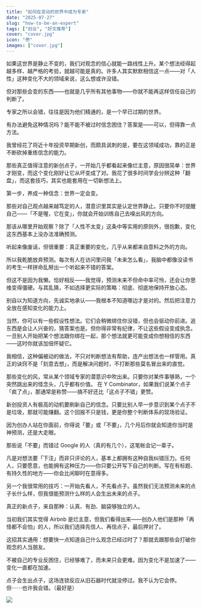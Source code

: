 ```yaml
---
title: "如何在变动的世界中成为专家"
date: "2025-07-27"
slug: "how-to-be-an-expert"
tags: ["创业", "好文推荐"]
cover: "cover.jpg"
icon: "😎"
images: ["cover.jpg"]
---
```

如果这世界是静止不变的，我们对观念的信心就能一路线性上升。某个想法经得起越多样、越严格的考验，就越可能是真的。许多人其实默默相信这一点——对「人性」这种变化不大的领域来说，这么想或许没错。



但对那些会变的东西——也就是几乎所有其他事物——你就不能再这样信任自己的判断了。



专家之所以会错，往往是因为他们精通的，是一个早已过期的世界。



有办法避免这种情况吗？能不能不被过时信念困住？答案是——可以，但得靠一点方法。



我曾经花了将近十年投资早期新创，而颇具讽刺的是，要在这领域成功，靠的正是不断砍掉重练信念的能力。



那些真正值得注意的新创点子，一开始几乎都看起来像烂主意，原因很简单：世界才刚变，而这个变化刚好让它从坏变成了对。我花了很多时间学会分辨这种「翻盘」，而这套技巧，其实也能套用在一切新想法上。



第一步，养成一种信念：世界一定会变。



那些对自己观点越来越笃定的人，潜意识里其实是认定世界静止。只要你不时提醒自己——「不是喔，它在变」，你就会开始训练自己去嗅出风的方向。



那该从哪里开始观察？除了「人性不太变」这条中等实用的原则外，很抱歉，变化这东西基本上没办法准确预测。



听起来像废话，但很重要：真正重要的变化，几乎从来都来自意料之外的方向。



所以我乾脆放弃预测。每次有人在访问里问我「未来怎么看」，我脑中都像没读书的考生一样拼命乱掰出一个听起来不错的答案。



但这不是因为我懒。恰好相反——我觉得，预测未来不但命中率可怜，还会让你思维变得僵硬。与其乱猜，不如选择更实际的策略：彻底、彻底地保持开放心态。



别自以为知道方向，先诚实地承认——我根本不知道哪边才是对的。然后把注意力全放在感知变化的能力上。



当然，你可以有一些假设性想法。它们会稍微绑住你没错，但也会驱动你前进。追东西是会让人兴奋的，猜答案也是。但你得非常有纪律，不让这些假设变成执念。
一旦别人开始把某个想法跟你绑在一起，那个想法就更可能变成你想相信的东西——这时你就该加倍怀疑它。



我相信，这种偏被动的做法，不只对判断想法有帮助，连产出想法也一样管用。真正的诀窍不是「刻意去想」，而是解决问题时，不打断那些莫名冒出来的直觉。



那些变化的风，常从某个领域专家的潜意识中吹出来。只要你对某件事够熟，一个突然跳出来的怪念头，几乎都有价值。
在 Y Combinator，如果我们说某个点子「疯了点」，那通常是称赞——搞不好还比「这点子不错」更赞。



新创投资人有极高的动机要刷新自己的信念。只要比别人早一步意识到某个点子不是垃圾，那就可能赚翻。这个回报不只是钱，更是你整个判断体系的现场验证。



因为创办人站在你面前，你得说「要」或「不要」，几个月后你就会知道你当时是神预测，还是大走眼。



那些说「不要」而错过 Google 的人（真的有几个），这笔帐会记一辈子。



凡是对想法要「下注」而非只评论的人，基本上都拥有这种自我纠错压力。任何人，只要愿意，也能拥有这种压力——你只要公开写下自己的判断。写在有标题、有持久性的地方——你会比闲聊时在意得多。



另一个我很常用的技巧：一开始先看人，不先看点子。虽然我们无法预测未来的点子长什么样，但我很能预测什么样的人会生出未来的点子。



真正的新点子，来自那种：认真、有劲、脑袋够独立的人。



当初我们其实觉得 Airbnb 是烂主意，但我们看得出来——创办人他们是那种「再怪都不会怕」的人，所以我们选择先信人、再信点子，最后押对了。



这招其实通用：想要快一点知道自己什么观念已经过时了？那就去跟那些会打破你观念的人当朋友。



不被自己的专业反困住，已经够难了，而未来只会更难。因为变化不是加速了——变化一直都在加速。



点子会生出点子，这场连锁反应从旧石器时代就没停过。我不认为它会停。
但⋯⋯也许我会错。（最好是）




![](https://prod-files-secure.s3.us-west-2.amazonaws.com/112d0858-5090-4d34-a606-b75eb8d65fd2/46476355-9cf3-4e99-9b7a-3531bc426380/1000202064.png?X-Amz-Algorithm=AWS4-HMAC-SHA256&X-Amz-Content-Sha256=UNSIGNED-PAYLOAD&X-Amz-Credential=ASIAZI2LB466UC25MFTJ%2F20250930%2Fus-west-2%2Fs3%2Faws4_request&X-Amz-Date=20250930T204511Z&X-Amz-Expires=3600&X-Amz-Security-Token=IQoJb3JpZ2luX2VjEG0aCXVzLXdlc3QtMiJHMEUCIQCA%2B2DHWv%2Bn5ViML6eX1Uhd6Q9zstdB5aBmUchmgY20DgIgPstdX8HqHGHeZcTnDKMpHfdEoEwWxKOlF1s2%2BQVuN7kqiAQI9v%2F%2F%2F%2F%2F%2F%2F%2F%2F%2FARAAGgw2Mzc0MjMxODM4MDUiDMACicApj5mHkXNqrircAwux9JNNvYLMZSUc5kura%2BINjjIaMp2%2B7f3Dg5D16QSRA2UiFcX0JSVOyUnq%2F7KmCLhhH8Y6NDxjry89TQui9e9FYx0qIUzucnRnOcDEi2L8WT0bBlUOpeMFbGJCG%2FS5%2FDsRV2F094jAfxKc9HPl%2FeNtXYoVnOVOMVsUM70aEDJjiCHwb3wTzDW7iFQDVbxw3PBlqUDb7RuN2AHlvffTW6sD%2F%2Fnv61dGkBiEx6UiqUDizyt40sLWLKYeozmOTq6c8LbXZXGWIWVmxKe5Vl2MoFBOod0QwZoEnC6sifRHi9s8ykauiq5CtJ7Uo7t33oGfrPCmfCGRS%2B5ZP64IE470p794EQ0Xrwk5XhRXmrOx%2F%2BttfV%2FDktZQD4XVRIQn4ODehVHmRij0XRcgU9Dpm0zJImPtPrUJ1bobUydrFQV6NFYGK7XCKIEA6U0dcMf2%2FCzSxQgfDyH%2F2VfyvpWeqcAlS8T2YfAdvEHPMLMdp%2F2dhuNW83Yp3i2HBUr0p6xeX2x4xuUD769ES9wTAO3AEUJiKxZe0YjSqEmn3CP2%2FFkXLhi%2FiylpV45kvYm8Miqtf9foNlOH%2BPOZOo%2FzmkZ21rmzBKGugvQo2rlfKnC2aa1sByJn8tRMc5%2F3jPFfIkoxMN%2F68MYGOqUBYTsvAQtyYPEGtDArbyW8TdA6iLY513PwHcAa9tcUA8Exbc1i%2FGdntSd8aPNZoEO%2BAj8dAmJHxb8s0dXcDKSBXP1X54PLTn2E9DQi5fiobMI%2FuwbaFNP4ObTIBsLTQ423%2BTQNWS9y4O81MLhTlXpHLJlbusYUAwtYmsVmhj9iyzDeLYqzN1ydE3Nc%2BQ%2B7SSnoove7uV5X3g1Kb7vtaqfbWv4UL318&X-Amz-Signature=03938df809e01b676da3ccec41e50023edf59174665acd50242a4aac955167bf&X-Amz-SignedHeaders=host&x-amz-checksum-mode=ENABLED&x-id=GetObject)

